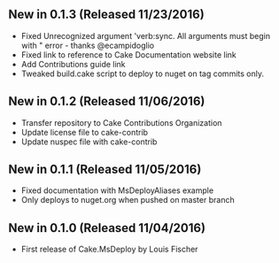 ## New in 0.1.3 (Released 11/23/2016)
- Fixed Unrecognized argument 'verb:sync. All arguments must begin with " error - thanks @ecampidoglio
- Fixed link to reference to Cake Documentation website link
- Add Contributions guide link
- Tweaked build.cake script to deploy to nuget on tag commits only.

## New in 0.1.2 (Released 11/06/2016)
- Transfer repository to Cake Contributions Organization
- Update license file to cake-contrib
- Update nuspec file with cake-contrib

## New in 0.1.1 (Released 11/05/2016)
- Fixed documentation with MsDeployAliases example
- Only deploys to nuget.org when pushed on master branch

## New in 0.1.0 (Released 11/04/2016)
- First release of Cake.MsDeploy by Louis Fischer